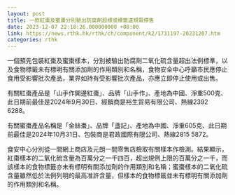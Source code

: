 ```yaml
---
layout: post
title: 一款紅棗及蜜棗分別驗出防腐劑超標或標籤違規需停售
date: 2023-12-07 22:18:26.000000000 +08:00
link: https://news.rthk.hk/rthk/ch/component/k2/1731197-20231207.htm
categories: rthk
---
```


一個預先包裝紅棗及蜜棗樣本，分別被驗出防腐劑二氧化硫含量超出法例標準，以及食物標籤未有標明有關添加劑的作用類別和名稱，食物安全中心呼籲市民應停止食用受影響批次產品，業界如持有受影響批次產品，亦應立即停止使用或出售。

有關紅棗產品是「山手作開邊紅棗」、品牌「山手作」、產地為中國、淨重500克、此日期前最佳是2024年9月30日、經銷商是裕生貿易有限公司、熱線2392 6288。

有關蜜棗產品名稱是「金絲棗」、品牌「盞記」、產地為中國、淨重605克、此日期前最佳是2024年10月31日、包裝商是君政國際有限公司、熱線2815 5872。

食安中心分別從一間網上商店及元朗一間零售店檢取有關樣本作檢測。結果顯示，紅棗樣本的二氧化硫含量為百萬分之一千四百，超出規例上限的百萬分之一千，而該樣本的食物標籤亦未有標明有關添加劑的作用類別和名稱；蜜棗樣本的二氧化硫含量雖然低於法例列明的最高准許含量，但樣本的食物標籤並未有標明有關添加劑的作用類別和名稱。
